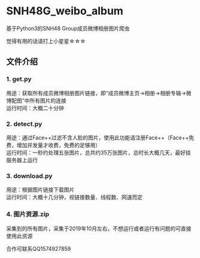 # SNH48G_weibo_album
基于Python3的SNH48 Group成员微博相册图片爬虫  
  
觉得有用的话请打上小星星☆☆☆  
  
## 文件介绍
### 1. get.py
用途：获取所有成员微博相册图片链接，即“成员微博主页->相册->相册专辑->微博配图”中所有图片的连接  
运行时间：大概二十分钟  
  
### 2. detect.py
用途：通过Face++过滤不含人脸的图片，使用此功能请注册Face++（Face++免费，增加并发量才收费，免费的足够用）  
运行时间：一秒约处理五张图片，总共约35万张图片，总时长大概几天，最好挂服务器上运行  
  
### 3. download.py
用途：根据图片链接下载图片  
运行时间：大概十几分钟，视链接数量、线程数、网速而定  
  
### 4. 图片资源.zip
采集到的所有图片，采集于2019年10月左右，不想运行或者运行有问题的可直接使用此资源  
  
合作可联系QQ1574927859
